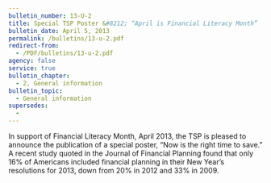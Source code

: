 ```yaml
---
bulletin_number: 13-U-2
title: Special TSP Poster &#8212; “April is Financial Literacy Month”
bulletin_date: April 5, 2013
permalink: /bulletins/13-u-2.pdf
redirect-from:
  - /PDF/bulletins/13-u-2.pdf
agency: false
service: true
bulletin_chapter:
  - 2, General information
bulletin_topic:
  - General information
supersedes:
  -
---
```


In support of Financial Literacy Month, April 2013, the TSP is pleased to announce the
publication of a special poster, “Now is the right time to save.” A recent study quoted in the
Journal of Financial Planning found that only 16% of Americans included financial planning
in their New Year’s resolutions for 2013, down from 20% in 2012 and 33% in 2009.

